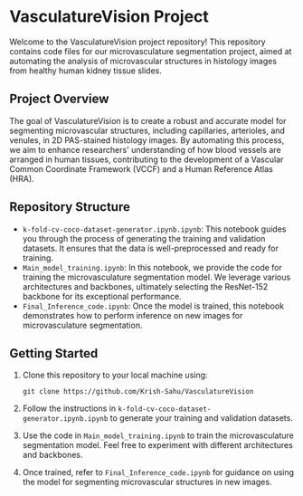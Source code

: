 # VasculatureVision Project

Welcome to the VasculatureVision project repository! This repository contains code files for our microvasculature segmentation project, aimed at automating the analysis of microvascular structures in histology images from healthy human kidney tissue slides.

## Project Overview

The goal of VasculatureVision is to create a robust and accurate model for segmenting microvascular structures, including capillaries, arterioles, and venules, in 2D PAS-stained histology images. By automating this process, we aim to enhance researchers' understanding of how blood vessels are arranged in human tissues, contributing to the development of a Vascular Common Coordinate Framework (VCCF) and a Human Reference Atlas (HRA).

## Repository Structure

- `k-fold-cv-coco-dataset-generator.ipynb.ipynb`: This notebook guides you through the process of generating the training and validation datasets. It ensures that the data is well-preprocessed and ready for training.
- `Main_model_training.ipynb`: In this notebook, we provide the code for training the microvasculature segmentation model. We leverage various architectures and backbones, ultimately selecting the ResNet-152 backbone for its exceptional performance.
- `Final_Inference_code.ipynb`: Once the model is trained, this notebook demonstrates how to perform inference on new images for microvasculature segmentation.

## Getting Started

1. Clone this repository to your local machine using:
   ```
   git clone https://github.com/Krish-Sahu/VasculatureVision
   ```

2. Follow the instructions in `k-fold-cv-coco-dataset-generator.ipynb.ipynb` to generate your training and validation datasets.

3. Use the code in `Main_model_training.ipynb` to train the microvasculature segmentation model. Feel free to experiment with different architectures and backbones.

4. Once trained, refer to `Final_Inference_code.ipynb` for guidance on using the model for segmenting microvascular structures in new images.

